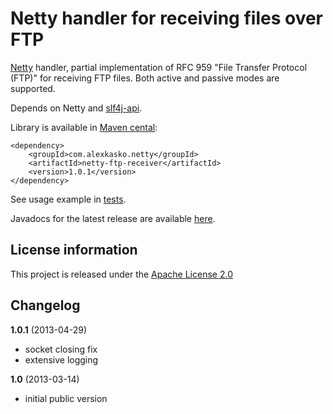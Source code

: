 Netty handler for receiving files over FTP
==========================================

[Netty](http://netty.io/) handler, partial implementation of RFC 959 "File Transfer Protocol (FTP)"
for receiving FTP files. Both active and passive modes are supported.

Depends on Netty and [slf4j-api](http://www.slf4j.org/).

Library is available in [Maven cental](http://repo1.maven.org/maven2/com/alexkasko/netty/):

    <dependency>
        <groupId>com.alexkasko.netty</groupId>
        <artifactId>netty-ftp-receiver</artifactId>
        <version>1.0.1</version>
    </dependency>

See usage example in [tests](https://github.com/alexkasko/netty-ftp-receiver/blob/master/src/test/java/com/alexkasko/netty/ftp/FtpServerTest.java).

Javadocs for the latest release are available [here](http://alexkasko.github.com/netty-ftp-receiver/javadocs).

License information
-------------------

This project is released under the [Apache License 2.0](http://www.apache.org/licenses/LICENSE-2.0)

Changelog
---------

**1.0.1** (2013-04-29)

 * socket closing fix
 * extensive logging

**1.0** (2013-03-14)

 * initial public version
